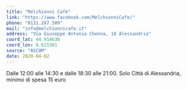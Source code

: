 ```yaml
---
title: "Melchionni Cafè"
link: "https://www.facebook.com/MelchionniCafe/"
phone: "0131.287.509"
mail: "info@melchionnicafe.it"
address: "Via Giuseppe Antonio Chenna, 18 Alessandria"
coord_lat: 44.914636
coord_lon: 8.615301
source: "ASCOM"
date: 2020-04-02
---
```


Dalle 12:00 alle 14:30 e dalle 18:30 alle 21:00. Solo Città di Alessandria, minimo di spesa 15 euro
